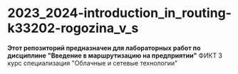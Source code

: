 # 2023_2024-introduction_in_routing-k33202-rogozina_v_s
**Этот репозиторий предназначен для лабораторных работ по дисциплине "Введение в маршрутизацию на предприятии"**                                      ФИКТ 3 курс специализация "Облачные и сетевые технологии"


